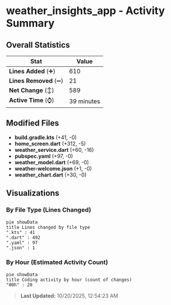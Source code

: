 # weather_insights_app - Activity Summary 

## Overall Statistics

| Stat                   | Value                                                             |
| ---------------------- | ----------------------------------------------------------------- |
| **Lines Added** (➕)   | 610                                          |
| **Lines Removed** (➖) | 21                                        |
| **Net Change** (↕)    | 589                |
| **Active Time** (⌚)   | 39 minutes |


## Modified Files
- **build.gradle.kts** (+41, -0)
- **home_screen.dart** (+312, -5)
- **weather_service.dart** (+60, -16)
- **pubspec.yaml** (+97, -0)
- **weather_model.dart** (+69, -0)
- **weather-welcome.json** (+1, -0)
- **weather_chart.dart** (+30, -0)

## Visualizations

### By File Type (Lines Changed)

```mermaid
pie showData
title Lines changed by file type
".kts" : 41
".dart" : 492
".yaml" : 97
".json" : 1
```

### By Hour (Estimated Activity Count)

```mermaid
pie showData
title Coding activity by hour (count of changes)
"00h" : 20
```


> **Last Updated:** 10/20/2025, 12:54:23 AM
